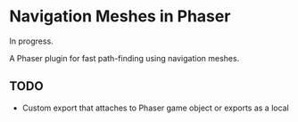 # Navigation Meshes in Phaser

In progress.

A Phaser plugin for fast path-finding using navigation meshes.

## TODO

- Custom export that attaches to Phaser game object or exports as a local